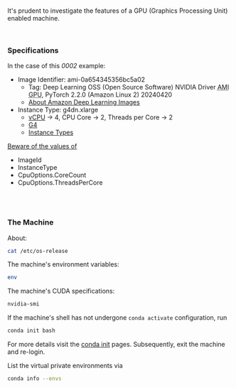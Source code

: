 <br>

It's prudent to investigate the features of a GPU (Graphics Processing Unit) enabled machine.

<br>

### Specifications

In the case of this *0002* example:

* Image Identifier: ami-0a654345356bc5a02 
  * Tag: Deep Learning OSS (Open Source Software) NVIDIA Driver <abbr title="Amazon Machine Image">AMI</abbr> <abbr title="Graphics Processing Unit">GPU</abbr>, PyTorch 2.2.0 (Amazon Linux 2) 20240420
  * [About Amazon Deep Learning Images](https://aws.amazon.com/releasenotes/aws-deep-learning-base-ami-amazon-linux-2/)
* Instance Type: g4dn.xlarge
  * [vCPU](https://docs.aws.amazon.com/AWSEC2/latest/UserGuide/instance-optimize-cpu.html) $\rightarrow$ 4, CPU Core $\rightarrow$ 2, Threads per Core $\rightarrow$ 2
  * [G4](https://aws.amazon.com/ec2/instance-types/g4/#:~:text=Product%20Details,-Instance%20Size)
  * [Instance Types](https://docs.aws.amazon.com/ec2/latest/instancetypes/ac.html)


[Beware of the values of](iac.json)

* ImageId
* InstanceType
* CpuOptions.CoreCount
* CpuOptions.ThreadsPerCore

<br>
<br>

### The Machine

About:

```bash
cat /etc/os-release
```

The machine's environment variables:

```bash
env
```

The machine's CUDA specifications:

```bash
nvidia-smi
```

If the machine's shell has not undergone `conda activate` configuration, run

```bash
conda init bash
```

For more details visit the [conda init](https://docs.conda.io/projects/conda/en/stable/commands/init.html) pages.  Subsequently, exit the machine and re-login.

List the virtual private environments via

```bash
conda info --envs
```

